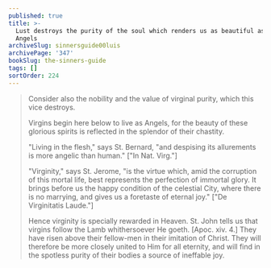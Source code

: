 ```yaml
---
published: true
title: >-
  Lust destroys the purity of the soul which renders us as beautiful as the
  Angels
archiveSlug: sinnersguide00luis
archivePage: '347'
bookSlug: the-sinners-guide
tags: []
sortOrder: 224
---
```


> Consider also the nobility and the value of virginal purity, which this vice destroys.
>
> Virgins begin here below to live as Angels, for the beauty of these glorious spirits is reflected in the splendor of their chastity.
>
> "Living in the flesh," says St. Bernard, "and despising its allurements is more angelic than human." ["In Nat. Virg."]
>
> "Virginity," says St. Jerome, "is the virtue which, amid the corruption of this mortal life, best represents the perfection of immortal glory. It brings before us the happy condition of the celestial City, where there is no marrying, and gives us a foretaste of eternal joy." ["De Virginitatis Laude."]
>
> Hence virginity is specially rewarded in Heaven. St. John tells us that virgins follow the Lamb whithersoever He goeth. [Apoc. xiv. 4.] They have risen above their fellow-men in their imitation of Christ. They will therefore be more closely united to Him for all eternity, and will find in the spotless purity of their bodies a source of ineffable joy.
